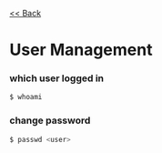 [<< Back](README.md)

# User Management

### which user logged in
```bash
$ whoami
```

### change password
```bash
$ passwd <user> 
```
